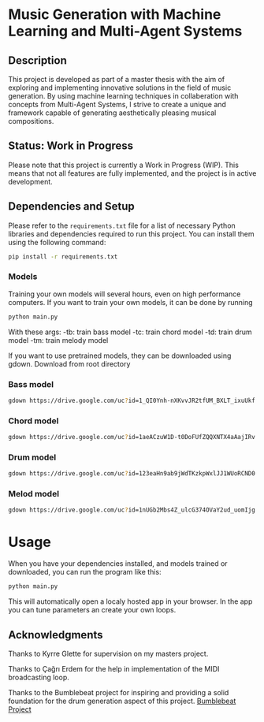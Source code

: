 # Music Generation with Machine Learning and Multi-Agent Systems

## Description
This project is developed as part of a master thesis with the aim of exploring and implementing innovative solutions in the field of music generation. By using machine learning techniques in collaberation with concepts from Multi-Agent Systems, I strive to create a unique and framework capable of generating aesthetically pleasing musical compositions.

## Status: Work in Progress
Please note that this project is currently a Work in Progress (WIP). This means that not all features are fully implemented, and the project is in active development.

## Dependencies and Setup
Please refer to the `requirements.txt` file for a list of necessary Python libraries and dependencies required to run this project. You can install them using the following command:
```bash
pip install -r requirements.txt
```

### Models
Training your own models will several hours, even on high performance computers.
If you want to train your own models, it can be done by running 
```bash
python main.py
```
With these args:
-tb: train bass model
-tc: train chord model
-td: train drum model
-tm: train melody model

If you want to use pretrained models, they can be downloaded using gdown.
Download from root directory

### Bass model
```bash 
gdown https://drive.google.com/uc?id=1_QI0Ynh-nXKvvJR2tfUM_BXLT_ixuUkf -O models/drum/drum_model.pt
```

### Chord model
```bash 
gdown https://drive.google.com/uc?id=1aeACzuW1D-t0DoFUfZQQXNTX4aAajIRv -O models/chord/chord_model.pt
```

### Drum model
```bash 
gdown https://drive.google.com/uc?id=123eaHn9ab9jWdTKzkpWxlJJ1WUoRCND0 -O models/drum/drum_model.pt
```

### Melod model
```bash 
gdown https://drive.google.com/uc?id=1nUGb2Mbs4Z_ulcG374OVaY2ud_uomIjg -O models/melody/melody_model.pt
```

# Usage
When you have your dependencies installed, and models trained or downloaded, you can run the program like this:
```bash
python main.py
```
This will automatically open a localy hosted app in your browser. In the app you can tune parameters an create your own loops.


## Acknowledgments
Thanks to Kyrre Glette for supervision on my masters project.

Thanks to Çağrı Erdem for the help in implementation of the MIDI broadcasting loop.

Thanks to the Bumblebeat project for inspiring and providing a solid foundation for the drum generation aspect of this project.
[Bumblebeat Project](https://github.com/thomasgnuttall/bumblebeat/tree/master)